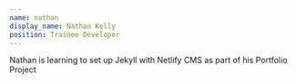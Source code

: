 ```yaml
---
name: nathan
display_name: Nathan Kelly
position: Trainee Developer
---
```

Nathan is learning to set up Jekyll with Netlify CMS as part of his Portfolio Project
